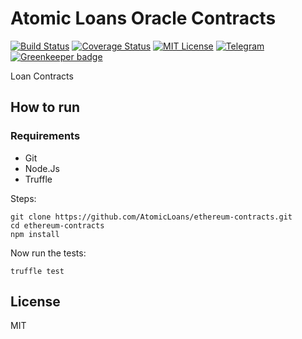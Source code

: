 # Atomic Loans Oracle Contracts

[![Build Status](https://travis-ci.org/AtomicLoans/atomicloans-oracle-contracts.svg?branch=master)](https://travis-ci.org/AtomicLoans/atomicloans-oracle-contracts)
[![Coverage Status](https://coveralls.io/repos/github/AtomicLoans/atomicloans-oracle-contracts/badge.svg?branch=fix-coveralls)](https://coveralls.io/github/AtomicLoans/atomicloans-oracle-contracts?branch=fix-coveralls)
[![MIT License](https://img.shields.io/badge/license-MIT-brightgreen.svg)](./LICENSE.md)
[![Telegram](https://img.shields.io/badge/chat-on%20telegram-blue.svg)](https://t.me/Atomic_Loans)
[![Greenkeeper badge](https://badges.greenkeeper.io/AtomicLoans/atomicloans-oracle-contracts.svg)](https://greenkeeper.io/)

Loan Contracts

## How to run

### Requirements

- Git
- Node.Js
- Truffle

Steps:

```
git clone https://github.com/AtomicLoans/ethereum-contracts.git
cd ethereum-contracts
npm install
```

Now run the tests:

`truffle test`

## License

MIT
